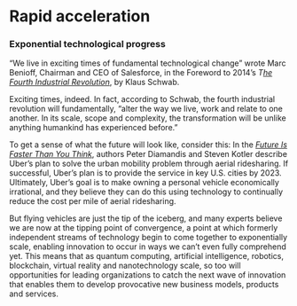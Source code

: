 # Rapid acceleration

### **Exponential technological progress**

“We live in exciting times of fundamental technological change” wrote Marc Benioff, Chairman and CEO of Salesforce, in the Foreword to 2014’s _T_[_he Fourth Industrial Revolution_](../endnotes-1/endnote-4.md), by Klaus Schwab.

Exciting times, indeed. In fact, according to Schwab, the fourth industrial revolution will fundamentally, “alter the way we live, work and relate to one another. In its scale, scope and complexity, the transformation will be unlike anything humankind has experienced before.”

To get a sense of what the future will look like, consider this: In the [_Future Is Faster Than You Think_](../endnotes-1/endnote-5.md), authors Peter Diamandis and Steven Kotler describe Uber’s plan to solve the urban mobility problem through aerial ridesharing. If successful, Uber’s plan is to provide the service in key U.S. cities by 2023. Ultimately, Uber’s goal is to make owning a personal vehicle economically irrational, and they believe they can do this using technology to continually reduce the cost per mile of aerial ridesharing.

But flying vehicles are just the tip of the iceberg, and many experts believe we are now at the tipping point of convergence, a point at which formerly independent streams of technology begin to come together to exponentially scale, enabling innovation to occur in ways we can’t even fully comprehend yet. This means that as quantum computing, artificial intelligence, robotics, blockchain, virtual reality and nanotechnology scale, so too will opportunities for leading organizations to catch the next wave of innovation that enables them to develop provocative new business models, products and services.

